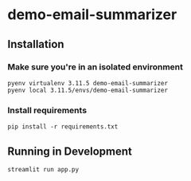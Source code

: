 # demo-email-summarizer

## Installation ##

### Make sure you're in an isolated environment ###
```
pyenv virtualenv 3.11.5 demo-email-summarizer
pyenv local 3.11.5/envs/demo-email-summarizer
```

### Install requirements ###
```
pip install -r requirements.txt 
```

## Running in Development ##
```
streamlit run app.py
```
